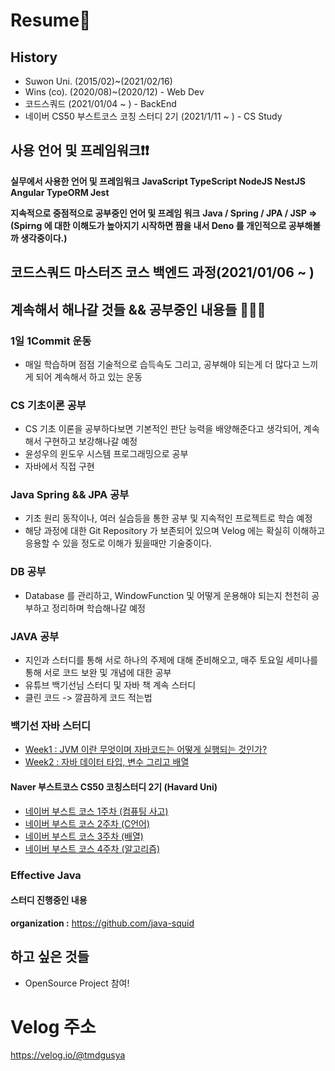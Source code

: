 # Resume👋

## History

* Suwon Uni. (2015/02)~(2021/02/16)
* Wins (co). (2020/08)~(2020/12) - Web Dev
* 코드스쿼드 (2021/01/04 ~ ) - BackEnd
* 네이버 CS50 부스트코스 코칭 스터디 2기 (2021/1/11 ~ ) - CS Study

## 사용 언어 및 프레임워크❗️❗️

**실무에서 사용한 언어 및 프레임워크**
**JavaScript TypeScript NodeJS NestJS Angular TypeORM Jest** <br>

**지속적으로 중점적으로 공부중인 언어 및 프레임 워크**
**Java / Spring / JPA / JSP => (Spirng 에 대한 이해도가 높아지기 시작하면 짬을 내서 Deno 를 개인적으로 공부해볼까 생각중이다.)** 

## 코드스쿼드 마스터즈 코스 백엔드 과정(2021/01/06 ~ )

## 계속해서 해나갈 것들 && 공부중인 내용들 🧘🏻‍♂️

### 1일 1Commit 운동

* 매일 학습하며 점점 기술적으로 습득속도 그리고, 공부해야 되는게 더 많다고 느끼게 되어 계속해서 하고 있는 운동

### CS 기초이론 공부

* CS 기초 이론을 공부하다보면 기본적인 판단 능력을 배양해준다고 생각되어, 계속해서 구현하고 보강해나갈 예정
* 윤성우의 윈도우 시스템 프로그래밍으로 공부 
* 자바에서 직접 구현

### Java Spring && JPA 공부

* 기초 원리 동작이나, 여러 실습등을 통한 공부 및 지속적인 프로젝트로 학습 예정
* 해당 과정에 대한 Git Repository 가 보존되어 있으며 Velog 에는 확실히 이해하고 응용할 수 있을 정도로 이해가 됬을때만 기술중이다.

### DB 공부

* Database 를 관리하고, WindowFunction 및 어떻게 운용해야 되는지 천천히 공부하고 정리하며 학습해나갈 예정

### JAVA 공부

* 지인과 스터디를 통해 서로 하나의 주제에 대해 준비해오고, 매주 토요일 세미나를 통해 서로 코드 보완 및 개념에 대한 공부
* 유튜브 백기선님 스터디 및 자바 책 계속 스터디
* 클린 코드 -> 깔끔하게 코드 적는법

### 백기선 자바 스터디 
- [Week1 : JVM 이란 무엇이며 자바코드는 어떻게 실행되는 것인가?](https://www.notion.so/Week1-JVM-631ad7a1abae4dc596481f36266a4f42) 
- [Week2 : 자바 데이터 타입, 변수 그리고 배열](https://www.notion.so/Week2-42bb9599e8a84952bd07f71cc345218c)

#### Naver 부스트코스 CS50 코칭스터디 2기 (Havard Uni)
- [네이버 부스트 코스 1주차 (컴퓨팅 사고)](https://velog.io/@tmdgusya/%EB%84%A4%EC%9D%B4%EB%B2%84-CS-50-%EC%B2%AB%EC%A3%BC-1%EC%9D%BC%EC%B0%A8-%ED%9A%8C%EA%B3%A0)
- [네이버 부스트 코스 2주차 (C언어)](https://github.com/tmdgusya/TIL/blob/main/CLanguage/mission2/Question.c)
- [네이버 부스트 코스 3주차 (배열)](https://github.com/tmdgusya/TIL/blob/main/CLanguage/mission3/Queue.c)
- [네이버 부스트 코스 4주차 (알고리즘)](https://github.com/tmdgusya/TIL/blob/main/CLanguage/mission4/anagram.c)

### Effective Java

#### 스터디 진행중인 내용
**organization :** https://github.com/java-squid

## 하고 싶은 것들

* OpenSource Project 참여!

# Velog 주소

<https://velog.io/@tmdgusya>

<!--
**tmdgusya/tmdgusya** is a ✨ _special_ ✨ repository because its `README.md` (this file) appears on your GitHub profile.
